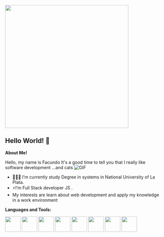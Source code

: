
<img src="https://i.imgur.com/8MupZHY.gif" width="400px" />
<br>
  
## Hello World! 👋


**About Me!**

 Hello, my name is Facundo
 It's a good time to tell you that I really like software development ...and cats
<img alt="GIF" src="https://raw.githubusercontent.com/JoeyBling/JoeyBling/master/pic/pusheencode.gif" />

- 👨🏽‍💻 I’m currently study Degree in systems in National University of La Plata.
- ⚡I’m Full Stack developer JS . 
-  My interests are learn about web development and apply my knowledge in a work environment


**Languages and Tools:**  

<code><a href="https://git-scm.com/" target="_blank"><img height="50" src="https://www.vectorlogo.zone/logos/git-scm/git-scm-icon.svg"></a></code>
<code><a href="https://www.javascript.com/" target="_blank"><img height="50" src="https://www.vectorlogo.zone/logos/javascript/javascript-ar21.svg"></a></code>
<code><a href="https://reactjs.org/" target="_blank"><img height="50" src="https://www.vectorlogo.zone/logos/reactjs/reactjs-ar21.svg"></a></code>
<code><a href="https://nodejs.org/" target="_blank"><img height="50" src="https://www.vectorlogo.zone/logos/nodejs/nodejs-horizontal.svg"></a></code>
<code><a href="https://expressjs.com/" target="_blank"><img height="50" src="https://www.vectorlogo.zone/logos/expressjs/expressjs-ar21.svg"></a></code>
<code><a href="https://www.postgresql.org/" target="_blank"><img height="50" src="https://www.vectorlogo.zone/logos/postgresql/postgresql-horizontal.svg"></a></code>
<code><a href="https://tailwindcss.com/" target="_blank"><img height="50" src="https://www.vectorlogo.zone/logos/tailwindcss/tailwindcss-icon.svg"></a></code>
<code><a href="https://getbootstrap.com/" target="_blank"><img height="50" src="https://www.vectorlogo.zone/logos/getbootstrap/getbootstrap-ar21.svg"></a></code>
